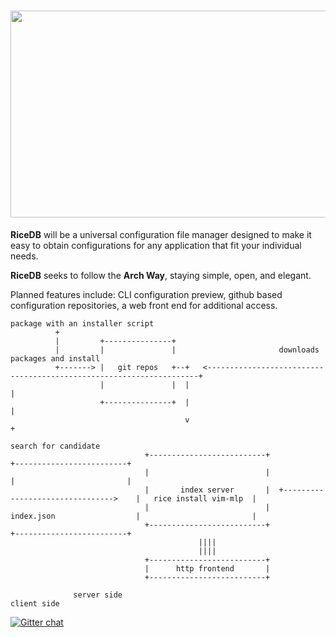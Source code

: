 <h1 align="center">
<sub>
<img src="https://cloud.githubusercontent.com/assets/5554865/6839738/6dfe9d62-d32a-11e4-83c4-4f86607258f3.png"
      height="331"
      width="732">
</sub>
</h1>
<strong>RiceDB</strong> will be a universal configuration file manager designed to make it easy to obtain configurations for any application that fit your individual needs.

<strong>RiceDB</strong> seeks to follow the <strong>Arch Way</strong>, staying simple, open, and elegant.

Planned features include: CLI configuration preview, github based configuration repositories, a web front end for additional access.

```
package with an installer script                                                                                               
          +                                                                                                                  
          |         +---------------+                                                                                        
          |         |               |                       downloads packages and install                  
          +-------> |   git repos   +--+   <--------------------------------------------------------------------+       
                    |               |  |                                                                        |       
                    +---------------+  |                                                                        |       
                                       v                                                                        +       
                                                                                                       search for candidate  
                              +--------------------------+                                        +-------------------------+
                              |                          |                                        |                         |
                              |       index server       |  +-------------------------------->    |   rice install vim-mlp  |
                              |                          |            index.json                  |                         |
                              +--------------------------+                                        +-------------------------+
                                          ||||
                                          ||||
                              +--------------------------+
                              |      http frontend       |
                              +--------------------------+

              server side                                                                                  client side
```

[![Gitter chat](https://badges.gitter.im/gitterHQ/gitter.png)](https://gitter.im/nih0/logos)
